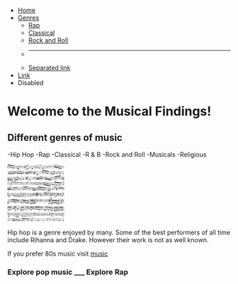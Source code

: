 
<html lang="en">
    <head>
 <ul class="nav nav-pills">
  <li class="nav-item">
    <a class="nav-link active" aria-current="page" href="#">Home</a>
  </li>
  <li class="nav-item dropdown">
    <a class="nav-link dropdown-toggle" data-bs-toggle="dropdown" href="#" role="button" aria-expanded="false">Genres</a>
    <ul class="dropdown-menu">
      <li><a class="dropdown-item" href="./code.html">Rap</a></li>
      <li><a class="dropdown-item" href="./code.html">Classical</a></li>
      <li><a class="dropdown-item" href="./code.html">Rock and Roll</a></li>
      <li><hr class="dropdown-divider"></li>
      <li><a class="dropdown-item" href="#">Separated link</a></li>
    </ul>
  </li>
  <li class="nav-item">
    <a class="nav-link" href="#">Link</a>
  </li>
  <li class="nav-item">
    <a class="nav-link disabled">Disabled</a>
  </li>
</ul>
    <link rel="stylesheet" type="text/css" href="https://MaureenC20.github.io/style.css"> 
    </head>
    <body class="background backgroundimage">
        <h1 class="title orange"> Welcome to the Musical Findings! </h1>
        <h2 class="green"> Different genres of music</h2>
        <p> -Hip Hop
            -Rap
            -Classical
            -R & B
            -Rock and Roll
            -Musicals
            -Religious </p>
        <img src="Musical Notes.jpeg" alt="Musical notes" width="128" height="128">
        <p> Hip hop is a genre enjoyed by many. Some of the best performers of all time include Rihanna and Drake.
            However their work is not as well known.</p>
        <p> If you prefer 80s music visit <a href="https://www.youtube.com/watch?v=dQw4w9WgXcQ>80s"> music</a>
        <h3 class="blue"> Explore pop music            ___ Explore Rap</h3>
